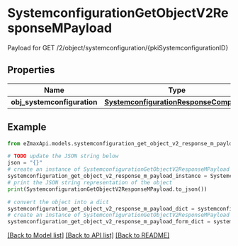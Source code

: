 # SystemconfigurationGetObjectV2ResponseMPayload

Payload for GET /2/object/systemconfiguration/{pkiSystemconfigurationID}

## Properties

Name | Type | Description | Notes
------------ | ------------- | ------------- | -------------
**obj_systemconfiguration** | [**SystemconfigurationResponseCompound**](SystemconfigurationResponseCompound.md) |  | 

## Example

```python
from eZmaxApi.models.systemconfiguration_get_object_v2_response_m_payload import SystemconfigurationGetObjectV2ResponseMPayload

# TODO update the JSON string below
json = "{}"
# create an instance of SystemconfigurationGetObjectV2ResponseMPayload from a JSON string
systemconfiguration_get_object_v2_response_m_payload_instance = SystemconfigurationGetObjectV2ResponseMPayload.from_json(json)
# print the JSON string representation of the object
print(SystemconfigurationGetObjectV2ResponseMPayload.to_json())

# convert the object into a dict
systemconfiguration_get_object_v2_response_m_payload_dict = systemconfiguration_get_object_v2_response_m_payload_instance.to_dict()
# create an instance of SystemconfigurationGetObjectV2ResponseMPayload from a dict
systemconfiguration_get_object_v2_response_m_payload_form_dict = systemconfiguration_get_object_v2_response_m_payload.from_dict(systemconfiguration_get_object_v2_response_m_payload_dict)
```
[[Back to Model list]](../README.md#documentation-for-models) [[Back to API list]](../README.md#documentation-for-api-endpoints) [[Back to README]](../README.md)


